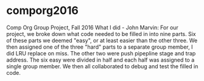 # comporg2016
Comp Org Group Project, Fall 2016
What I did - John Marvin:
For our project, we broke down what code needed to be filled in into nine parts. Six of these parts we deemed "easy", or at least easier than the other three. We then assigned one of the three "hard" parts to a separate group member, I did LRU replace on miss. The other two were push pipepline stage and trap address. The six easy were divided in half and each half was assigned to a single group member. We then all collaborated to debug and test the filled in code. 
